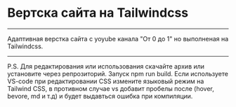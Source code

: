 # Вертска сайта на Tailwindcss
---
Адаптивная верстка сайта c yoyube канала "От 0 до 1" но выполненая на Tailwindcss.
***
P.S. Для редактирования или использования скачайте архив или установите через репрозиторий.
Запуск npm run build. 
Если используете VS-code при редактировании CSS измените языковый режим на Tailwind CSS, 
в противном случае vs добавит пробелы после (hover, bevore, md и т.д) и будет выдавться 
ошибка при компиляции.
